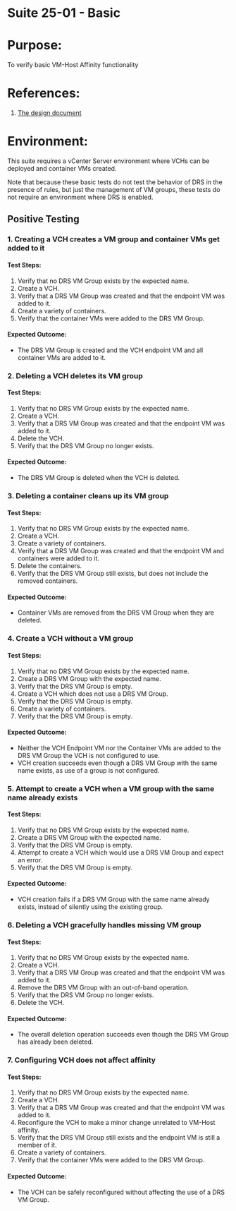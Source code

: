 Suite 25-01 - Basic
===================

# Purpose:
To verify basic VM-Host Affinity functionality

# References:
1. [The design document](../../../doc/design/host-affinity.md)

# Environment:
This suite requires a vCenter Server environment where VCHs can be deployed and container VMs created.

Note that because these basic tests do not test the behavior of DRS in the presence of rules, but just the management of
VM groups, these tests do not require an environment where DRS is enabled.


Positive Testing
----------------

### 1. Creating a VCH creates a VM group and container VMs get added to it

#### Test Steps:
1. Verify that no DRS VM Group exists by the expected name.
2. Create a VCH.
3. Verify that a DRS VM Group was created and that the endpoint VM was added to it.
4. Create a variety of containers.
5. Verify that the container VMs were added to the DRS VM Group.

#### Expected Outcome:
* The DRS VM Group is created and the VCH endpoint VM and all container VMs are added to it.


### 2. Deleting a VCH deletes its VM group

#### Test Steps:
1. Verify that no DRS VM Group exists by the expected name.
2. Create a VCH.
3. Verify that a DRS VM Group was created and that the endpoint VM was added to it.
4. Delete the VCH.
5. Verify that the DRS VM Group no longer exists.

#### Expected Outcome:
* The DRS VM Group is deleted when the VCH is deleted.


### 3. Deleting a container cleans up its VM group

#### Test Steps:
1. Verify that no DRS VM Group exists by the expected name.
2. Create a VCH.
3. Create a variety of containers.
4. Verify that a DRS VM Group was created and that the endpoint VM and containers were added to it.
5. Delete the containers.
6. Verify that the DRS VM Group still exists, but does not include the removed containers.

#### Expected Outcome:
* Container VMs are removed from the DRS VM Group when they are deleted.


### 4. Create a VCH without a VM group

#### Test Steps:
1. Verify that no DRS VM Group exists by the expected name.
2. Create a DRS VM Group with the expected name.
3. Verify that the DRS VM Group is empty.
4. Create a VCH which does not use a DRS VM Group.
5. Verify that the DRS VM Group is empty.
6. Create a variety of containers.
7. Verify that the DRS VM Group is empty.

#### Expected Outcome:
* Neither the VCH Endpoint VM nor the Container VMs are added to the DRS VM Group the VCH is not configured to use.
* VCH creation succeeds even though a DRS VM Group with the same name exists, as use of a group is not configured.


### 5. Attempt to create a VCH when a VM group with the same name already exists

#### Test Steps:
1. Verify that no DRS VM Group exists by the expected name.
2. Create a DRS VM Group with the expected name.
3. Verify that the DRS VM Group is empty.
4. Attempt to create a VCH which would use a DRS VM Group and expect an error.
5. Verify that the DRS VM Group is empty.

#### Expected Outcome:
* VCH creation fails if a DRS VM Group with the same name already exists, instead of silently using the existing group.


### 6. Deleting a VCH gracefully handles missing VM group

#### Test Steps:
1. Verify that no DRS VM Group exists by the expected name.
2. Create a VCH.
3. Verify that a DRS VM Group was created and that the endpoint VM was added to it.
4. Remove the DRS VM Group with an out-of-band operation.
5. Verify that the DRS VM Group no longer exists.
6. Delete the VCH.

#### Expected Outcome:
* The overall deletion operation succeeds even though the DRS VM Group has already been deleted.


### 7. Configuring VCH does not affect affinity

#### Test Steps:
1. Verify that no DRS VM Group exists by the expected name.
2. Create a VCH.
3. Verify that a DRS VM Group was created and that the endpoint VM was added to it.
4. Reconfigure the VCH to make a minor change unrelated to VM-Host affinity.
5. Verify that the DRS VM Group still exists and the endpoint VM is still a member of it.
6. Create a variety of containers.
7. Verify that the container VMs were added to the DRS VM Group.

#### Expected Outcome:
* The VCH can be safely reconfigured without affecting the use of a DRS VM Group.

